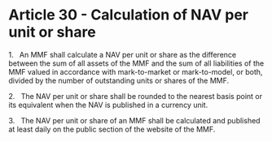 # Article 30 - Calculation of NAV per unit or share


1.   An MMF shall calculate a NAV per unit or share as the difference between the sum of all assets of the MMF and the sum of all liabilities of the MMF valued in accordance with mark-to-market or mark-to-model, or both, divided by the number of outstanding units or shares of the MMF.

2.   The NAV per unit or share shall be rounded to the nearest basis point or its equivalent when the NAV is published in a currency unit.

3.   The NAV per unit or share of an MMF shall be calculated and published at least daily on the public section of the website of the MMF.
